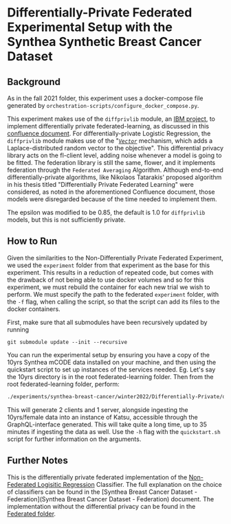 # Differentially-Private Federated Experimental Setup with the Synthea Synthetic Breast Cancer Dataset

## Background
As in the fall 2021 folder, this experiment uses a docker-compose file generated by `orchestration-scripts/configure_docker_compose.py`.

This experiment makes use of the `diffprivlib` module, an [IBM project](https://github.com/IBM/differential-privacy-library), to implement differentially private federated-learning, as discussed in this [confluence document](https://candig.atlassian.net/wiki/spaces/CA/pages/634224664/Synthea+Breast+Cancer+-+Choice+of+Differential+Privacy+Algorithm). For differentially-private Logistic Regression, the `diffprivlib` module makes use of the "[*`Vector`*](https://github.com/IBM/differential-privacy-library/blob/main/diffprivlib/models/logistic_regression.py) mechanism, which adds a Laplace-distributed random vector to the objective". This differential privacy library acts on the fl-client level, adding noise whenever a model is going to be fitted. The federation library is still the same, flower, and it implements federation through the `Federated Averaging` Algorithm. Although end-to-end differentially-private algorithms, like Nikolaos Tatarakis' proposed algorithm in his thesis titled "Differentially Private Federated Learning" were considered, as noted in the aforementioned Confluence document, those models were disregarded because of the time needed to implement them.

The epsilon was modified to be 0.85, the default is 1.0 for `diffprivlib` models, but this is not sufficiently private. 

## How to Run

Given the similarities to the Non-Differentially Private Federated Experiment, we used the `experiment` folder from that experiment as the base for this experiment. This results in a reduction of repeated code, but comes with the drawback of not being able to use docker volumes and so for this experiment, we must rebuild the container for each new trial we wish to perform. We must specify the path to the federated `experiment` folder, with the `-f` flag, when calling the script, so that the script can add its files to the docker containers.

First, make sure that all submodules have been recursively updated by running
```
git submodule update --init --recursive
```

You can run the experimental setup by ensuring you have a copy of the 10yrs Synthea mCODE data installed on your machine, and then using the quickstart script to set up instances of the services needed.
Eg. Let's say the 10yrs directory is in the root federated-learning folder. Then from the root federated-learning folder, perform:

```bash
./experiments/synthea-breast-cancer/winter2022/Differentially-Private/quickstart.sh -i 10yrs/female -e <DP_EXPERIMENT_PATH> -f <ORIGINAL_EXPERIMENT_PATH>
```

This will generate 2 clients and 1 server, alongside ingesting the 10yrs/female data into an instance of Katsu, accessible through the GraphQL-interface generated. This will take quite a long time, up to 35 minutes if ingesting the data as well.
Use the `-h` flag with the `quickstart.sh` script for further information on the arguments. 

## Further Notes

This is the  differentially private federated implementation of the [Non-Federated Logisitic Regression](../Non-Federated/SyntheaClassifiers.ipynb) Classifier. The full explanation on the choice of classifiers can be found in the [Synthea Breast Cancer Dataset - Federation](Synthea Breast Cancer Dataset - Federation) document. The implementation without the differential privacy can be found in the [Federated folder](../Federated).